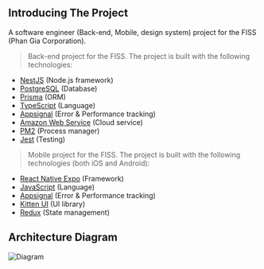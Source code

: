 ## Introducing The Project

A software engineer (Back-end, Mobile, design system) project for the FISS (Phan Gia Corporation).

> Back-end project for the FISS. The project is built with the following technologies:

- [NestJS](https://nestjs.com/) (Node.js framework)
- [PostgreSQL](https://www.postgresql.org/) (Database)
- [Prisma](https://www.prisma.io/) (ORM)
- [TypeScript](https://www.typescriptlang.org/) (Language)
- [Appsignal](https://appsignal.com/) (Error & Performance tracking)
- [Amazon Web Service](https://aws.amazon.com/) (Cloud service)
- [PM2](https://pm2.keymetrics.io/) (Process manager)
- [Jest](https://jestjs.io/) (Testing)

> Mobile project for the FISS. The project is built with the following technologies (both iOS and Android):

- [React Native Expo](https://expo.dev/) (Framework)
- [JavaScript](https://developer.mozilla.org/en-US/docs/Web/JavaScript) (Language)
- [Appsignal](https://appsignal.com/) (Error & Performance tracking)
- [Kitten UI](https://akveo.github.io/react-native-ui-kitten/) (UI library)
- [Redux](https://redux.js.org/) (State management)


## Architecture Diagram
![Diagram](https://github.com/EdwardLTC/edward-project/blob/[branch]/image.jpg?raw=true)
